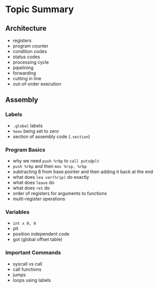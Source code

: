 # Topic Summary

## Architecture

- registers
- program counter
- condition codes
- status codes
- processing cycle
- pipelining
- forwarding
- cutting in line
- out-of-order execution

## Assembly

### Labels

- `.global` labels
- `%eax` being set to zero
- section of assembly code (`.section`)

### Program Basics

- why we need `push %rbp` to `call puts@plt`
- `push %rbp` and then `mov %rsp, %rbp`
- subtracting 8 from base pointer and then adding it back at the end
- what does `lea var(%rip)` do exactly
- what does `leave` do
- what does `ret` do
- order of registers for arguments to functions
- multi-register operations

### Variables

- `int x 0, 0`
- plt
- position independent code
- got (global offset table)

### Important Commands

- syscall vs call
- call functions
- jumps
- loops using labels
